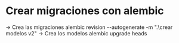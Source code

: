 # Crear migraciones con alembic
-> Crea las migraciones
alembic revision --autogenerate -m ".\crear modelos v2"
-> Crea los modelos
alembic upgrade heads 